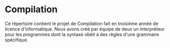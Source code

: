 # Compilation
Ce répertoire contient le projet de Compilation fait en troisième année de licence d'informatique. Nous avons créé par équipe de deux un interpréteur pour les programmes dont la syntaxe obéit à des règles d'une grammaire spécifique.
